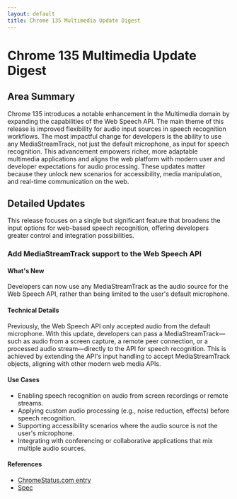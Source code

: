 ```yaml
---
layout: default
title: Chrome 135 Multimedia Update Digest
---
```


# Chrome 135 Multimedia Update Digest

## Area Summary

Chrome 135 introduces a notable enhancement in the Multimedia domain by expanding the capabilities of the Web Speech API. The main theme of this release is improved flexibility for audio input sources in speech recognition workflows. The most impactful change for developers is the ability to use any MediaStreamTrack, not just the default microphone, as input for speech recognition. This advancement empowers richer, more adaptable multimedia applications and aligns the web platform with modern user and developer expectations for audio processing. These updates matter because they unlock new scenarios for accessibility, media manipulation, and real-time communication on the web.

## Detailed Updates

This release focuses on a single but significant feature that broadens the input options for web-based speech recognition, offering developers greater control and integration possibilities.

### Add MediaStreamTrack support to the Web Speech API

#### What's New
Developers can now use any MediaStreamTrack as the audio source for the Web Speech API, rather than being limited to the user's default microphone.

#### Technical Details
Previously, the Web Speech API only accepted audio from the default microphone. With this update, developers can pass a MediaStreamTrack—such as audio from a screen capture, a remote peer connection, or a processed audio stream—directly to the API for speech recognition. This is achieved by extending the API's input handling to accept MediaStreamTrack objects, aligning with other modern web media APIs.

#### Use Cases
- Enabling speech recognition on audio from screen recordings or remote streams.
- Applying custom audio processing (e.g., noise reduction, effects) before speech recognition.
- Supporting accessibility scenarios where the audio source is not the user's microphone.
- Integrating with conferencing or collaborative applications that mix multiple audio sources.

#### References
- [ChromeStatus.com entry](https://chromestatus.com/feature/5178378197139456)
- [Spec](https://wicg.github.io/speech-api)
